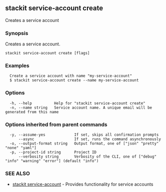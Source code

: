 ## stackit service-account create

Creates a service account

### Synopsis

Creates a service account.

```
stackit service-account create [flags]
```

### Examples

```
  Create a service account with name "my-service-account"
  $ stackit service-account create --name my-service-account
```

### Options

```
  -h, --help          Help for "stackit service-account create"
  -n, --name string   Service account name. A unique email will be generated from this name
```

### Options inherited from parent commands

```
  -y, --assume-yes             If set, skips all confirmation prompts
      --async                  If set, runs the command asynchronously
  -o, --output-format string   Output format, one of ["json" "pretty" "none" "yaml"]
  -p, --project-id string      Project ID
      --verbosity string       Verbosity of the CLI, one of ["debug" "info" "warning" "error"] (default "info")
```

### SEE ALSO

* [stackit service-account](./stackit_service-account.md)	 - Provides functionality for service accounts

